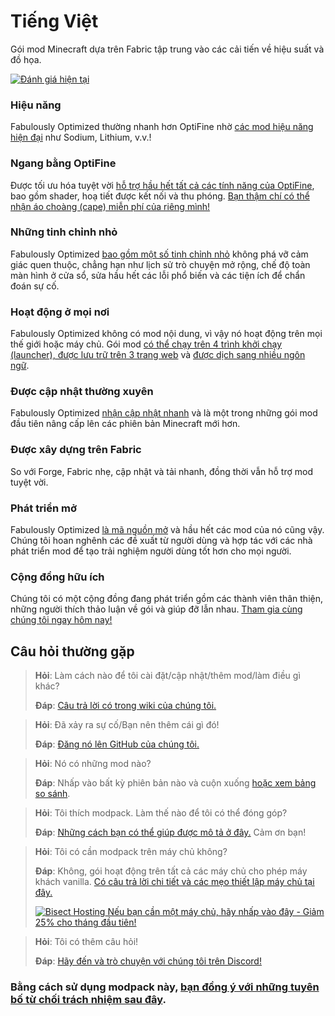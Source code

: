 # Tiếng Việt

Gói mod Minecraft dựa trên Fabric tập trung vào các cải tiến về hiệu suất và đồ họa.

[![Đánh giá hiện tại](https://img.youtube.com/vi/bb8G9X5Q_4I/hqdefault.jpg)](https://www.youtube.com/watch?v=bb8G9X5Q_4I)

### Hiệu năng

Fabulously Optimized thường nhanh hơn OptiFine nhờ [các mod hiệu năng hiện đại][1] như Sodium, Lithium, v.v.!

### Ngang bằng OptiFine

Được tối ưu hóa tuyệt vời [hỗ trợ hầu hết tất cả các tính năng của OptiFine][2], bao gồm shader, hoạ tiết được kết nối và thu phóng. [Bạn thậm chí có thể nhận áo choàng (cape) miễn phí của riêng mình!][3]

### Những tinh chỉnh nhỏ

Fabulously Optimized [bao gồm một số tinh chỉnh nhỏ][4] không phá vỡ cảm giác quen thuộc, chẳng hạn như lịch sử trò chuyện mở rộng, chế độ toàn màn hình ở cửa sổ, sửa hầu hết các lỗi phổ biến và các tiện ích để chẩn đoán sự cố.

### Hoạt động ở mọi nơi

Fabulously Optimized không có mod nội dung, vì vậy nó hoạt động trên mọi thế giới hoặc máy chủ. Gói mod [có thể chạy trên 4 trình khởi chạy (launcher), được lưu trữ trên 3 trang web][6] và [được dịch sang nhiều ngôn ngữ][7].

### Được cập nhật thường xuyên

Fabulously Optimized [nhận cập nhật nhanh][5] và là một trong những gói mod đầu tiên nâng cấp lên các phiên bản Minecraft mới hơn.

### Được xây dựng trên Fabric

So với Forge, Fabric nhẹ, cập nhật và tải nhanh, đồng thời vẫn hỗ trợ mod tuyệt vời.

### Phát triển mở

Fabulously Optimized [là mã nguồn mở][8] và hầu hết các mod của nó cũng vậy. Chúng tôi hoan nghênh các đề xuất từ người dùng và hợp tác với các nhà phát triển mod để tạo trải nghiệm người dùng tốt hơn cho mọi người.

### Cộng đồng hữu ích

Chúng tôi có một cộng đồng đang phát triển gồm các thành viên thân thiện, những người thích thảo luận về gói và giúp đỡ lẫn nhau. [Tham gia cùng chúng tôi ngay hôm nay!][10]

## Câu hỏi thường gặp

> **Hỏi**: Làm cách nào để tôi cài đặt/cập nhật/thêm mod/làm điều gì khác?
> 
> **Đáp**: [Câu trả lời có trong wiki của chúng tôi.][11]


> **Hỏi**: Đã xảy ra sự cố/Bạn nên thêm cái gì đó!
> 
> **Đáp**: [Đăng nó lên GitHub của chúng tôi.][8]


> **Hỏi**: Nó có những mod nào?
> 
> **Đáp**: Nhấp vào bất kỳ phiên bản nào và cuộn xuống [hoặc xem bảng so sánh][12].


> **Hỏi**: Tôi thích modpack. Làm thế nào để tôi có thể đóng góp?
> 
> **Đáp**: [Những cách bạn có thể giúp được mô tả ở đây.][16] Cảm ơn bạn!


> **Hỏi**: Tôi có cần modpack trên máy chủ không?
> 
> **Đáp**: Không, gói hoạt động trên tất cả các máy chủ cho phép máy khách vanilla. [Có câu trả lời chi tiết và các mẹo thiết lập máy chủ tại đây.][13]
> 
> [![Bisect Hosting](https://i.ibb.co/gr9mSxW/image.png) Nếu bạn cần một máy chủ, hãy nhấp vào đây - Giảm 25% cho tháng đầu tiên!][14]


> **Hỏi**: Tôi có thêm câu hỏi!
> 
> **Đáp**: [Hãy đến và trò chuyện với chúng tôi trên Discord!][10]

### Bằng cách sử dụng modpack này, [bạn đồng ý với những tuyên bố từ chối trách nhiệm sau đây][15].

[1]: https://github.com/Fabulously-Optimized/fabulously-optimized/blob/main/INCLUDED-MODS.md#smooth
[2]: https://fabulously-optimized.gitbook.io/modpack/readme/give-up-optifine
[3]: https://fabulously-optimized.gitbook.io/modpack/readme/free-cape
[4]: https://github.com/Fabulously-Optimized/fabulously-optimized/blob/main/INCLUDED-MODS.md#functional
[5]: https://github.com/Fabulously-Optimized/fabulously-optimized/blob/main/CHANGELOG.md
[6]: https://github.com/Fabulously-Optimized/fabulously-optimized#downloads
[7]: https://fabulously-optimized.gitbook.io/modpack/readme/language-support
[8]: https://github.com/Fabulously-Optimized/fabulously-optimized
[8]: https://github.com/Fabulously-Optimized/fabulously-optimized
[10]: https://fabulously-optimized.github.io/discord
[10]: https://fabulously-optimized.github.io/discord
[11]: https://fabulously-optimized.gitbook.io/modpack/
[12]: https://github.com/Fabulously-Optimized/fabulously-optimized/blob/main/INCLUDED-MODS.md
[13]: https://fabulously-optimized.gitbook.io/modpack/readme/server-setup
[14]: https://www.bisecthosting.com/clients/aff.php?aff=2604
[15]: https://github.com/Fabulously-Optimized/fabulously-optimized#disclaimers
[16]: https://github.com/Fabulously-Optimized/fabulously-optimized/blob/main/CONTRIBUTING.md
